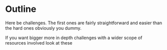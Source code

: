 # Outline

Here be challenges. The first ones are fairly straightforward and easier than the hard ones obviously you dummy.

If you want bigger more in depth challenges with a wider scope of resources involved look at these


